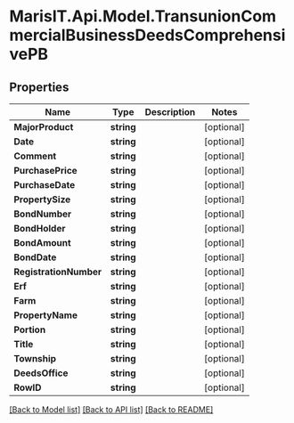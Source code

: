 
# MarisIT.Api.Model.TransunionCommercialBusinessDeedsComprehensivePB

## Properties

Name | Type | Description | Notes
------------ | ------------- | ------------- | -------------
**MajorProduct** | **string** |  | [optional] 
**Date** | **string** |  | [optional] 
**Comment** | **string** |  | [optional] 
**PurchasePrice** | **string** |  | [optional] 
**PurchaseDate** | **string** |  | [optional] 
**PropertySize** | **string** |  | [optional] 
**BondNumber** | **string** |  | [optional] 
**BondHolder** | **string** |  | [optional] 
**BondAmount** | **string** |  | [optional] 
**BondDate** | **string** |  | [optional] 
**RegistrationNumber** | **string** |  | [optional] 
**Erf** | **string** |  | [optional] 
**Farm** | **string** |  | [optional] 
**PropertyName** | **string** |  | [optional] 
**Portion** | **string** |  | [optional] 
**Title** | **string** |  | [optional] 
**Township** | **string** |  | [optional] 
**DeedsOffice** | **string** |  | [optional] 
**RowID** | **string** |  | [optional] 

[[Back to Model list]](../README.md#documentation-for-models)
[[Back to API list]](../README.md#documentation-for-api-endpoints)
[[Back to README]](../README.md)

